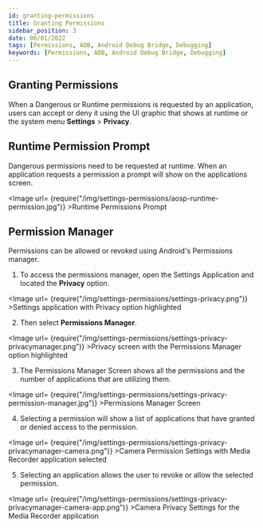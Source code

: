 ```yaml
---
id: granting-permissions
title: Granting Permissions
sidebar_position: 3
date: 06/01/2022
tags: [Permissions, ADB, Android Debug Bridge, Debugging]
keywords: [Permissions, ADB, Android Debug Bridge, Debugging]
---
```


## Granting Permissions

When a Dangerous or Runtime permissions is requested by an application, users can accept or deny it using the UI graphic that shows at runtime or the system menu **Settings** > **Privacy**.

## Runtime Permission Prompt

Dangerous permissions need to be requested at runtime. When an application requests a permission a prompt will show on the applications screen.

<Image url= {require("/img/settings-permissions/aosp-runtime-permission.jpg")} >Runtime Permissions Prompt</Image>

## Permission Manager

Permissions can be allowed or revoked using Android's Permissions manager.

1. To access the permissions manager, open the Settings Application and located the **Privacy** option.

<Image url= {require("/img/settings-permissions/settings-privacy.png")} >Settings application with Privacy option highlighted</Image>

2. Then select **Permissions Manager**.

<Image url= {require("/img/settings-permissions/settings-privacy-privacymanager.png")} >Privacy screen with the Permissions Manager option highlighted</Image>

3. The Permissions Manager Screen shows all the permissions and the number of applications that are utilizing them.

<Image url= {require("/img/settings-permissions/settings-privacy-permission-manager.jpg")} >Permissions Manager Screen</Image>

4. Selecting a permission will show a list of applications that have granted or denied access to the permission.

<Image url= {require("/img/settings-permissions/settings-privacy-privacymanager-camera.png")} >Camera Permission Settings with Media Recorder application selected</Image>

5. Selecting an application allows the user to revoke or allow the selected permission.

<Image url= {require("/img/settings-permissions/settings-privacy-privacymanager-camera-app.png")} >Camera Privacy Settings for the Media Recorder application</Image>
